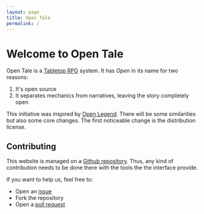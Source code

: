 ```yaml
---
layout: page
title: Open Tale
permalink: /
---
```


# Welcome to Open Tale

Open Tale is a [Tabletop RPG][ttrpg] system. It has *Open* in its name for two
reasons:

1. It's open source
2. It separates mechanics from narratives, leaving the story completely open

This initiative was inspired by [Open Legend][open-legend]. There will be some
similarities but also some core changes. The first noticeable change is the
distribution license.

## Contributing

This website is managed on a [Github repository][repository]. Thus, any kind of
contribution needs to be done there with the tools the the interface provide.

If you want to help us, feel free to:

* Open an [issue][issue]
* Fork the repository
* Open a [pull request][pull-request]

[ttrpg]: https://en.wikipedia.org/wiki/Tabletop_role-playing_game
[open-legend]: https://openlegendrpg.com/
[repository]: https://github.com/open-tale/open-tale.github.io
[issue]: https://github.com/open-tale/open-tale.github.io/issues
[pull-request]: https://github.com/open-tale/open-tale.github.io/pulls
